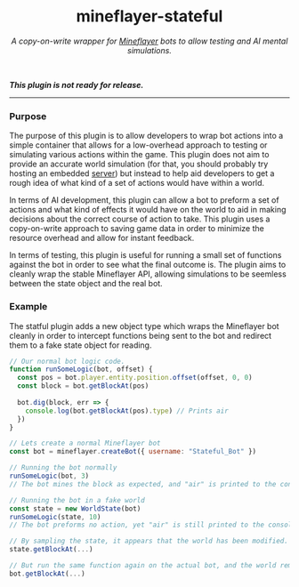 <h1 align="center">mineflayer-stateful</h1>
<p align="center"><em>A copy-on-write wrapper for <a href="https://github.com/PrismarineJS/mineflayer">Mineflayer</a> bots to allow testing and AI mental simulations.</em></p>

<br/>

***This plugin is not ready for release.***

---

### Purpose

The purpose of this plugin is to allow developers to wrap bot actions into a simple container that allows for a low-overhead approach to testing or simulating various actions within the game. This plugin does not aim to provide an accurate world simulation (for that, you should probably try hosting an embedded [server](https://github.com/PrismarineJS/flying-squid)) but instead to help aid developers to get a rough idea of what kind of a set of actions would have within a world.

In terms of AI development, this plugin can allow a bot to preform a set of actions and what kind of effects it would have on the world to aid in making decisions about the correct course of action to take. This plugin uses a copy-on-write approach to saving game data in order to minimize the resource overhead and allow for instant feedback.

In terms of testing, this plugin is useful for running a small set of functions against the bot in order to see what the final outcome is. The plugin aims to cleanly wrap the stable Mineflayer API, allowing simulations to be seemless between the state object and the real bot.

### Example

The statful plugin adds a new object type which wraps the Mineflayer bot cleanly in order to intercept functions being sent to the bot and redirect them to a fake state object for reading.

```js
// Our normal bot logic code.
function runSomeLogic(bot, offset) {
  const pos = bot.player.entity.position.offset(offset, 0, 0)
  const block = bot.getBlockAt(pos)
  
  bot.dig(block, err => {
    console.log(bot.getBlockAt(pos).type) // Prints air
  })
}

// Lets create a normal Mineflayer bot
const bot = mineflayer.createBot({ username: "Stateful_Bot" })

// Running the bot normally
runSomeLogic(bot, 3)
// The bot mines the block as expected, and "air" is printed to the console.

// Running the bot in a fake world
const state = new WorldState(bot)
runSomeLogic(state, 10)
// The bot preforms no action, yet "air" is still printed to the console.

// By sampling the state, it appears that the world has been modified.
state.getBlockAt(...)

// But run the same function again on the actual bot, and the world remains unchanged.
bot.getBlockAt(...)
```
